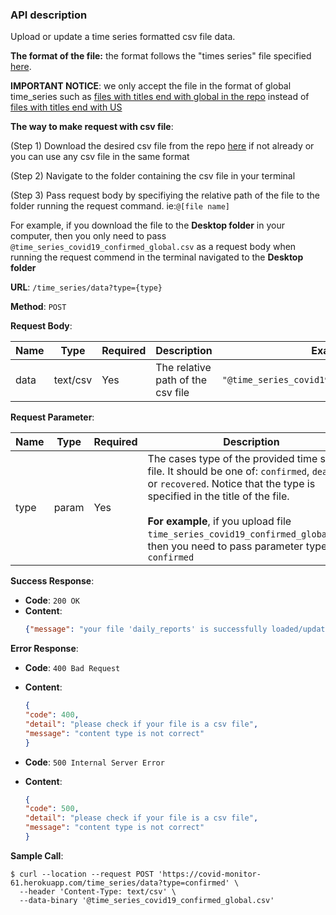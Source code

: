 ### API description

Upload or update a time series formatted csv file data.

**The format of the file:** the format follows the "times series" file specified [here](https://github.com/CSSEGISandData/COVID-19/tree/master/csse_covid_19_data/csse_covid_19_time_series).

**IMPORTANT NOTICE**: we only accept the file in the format of global time_series such as [files with titles end with global in the repo](https://github.com/CSSEGISandData/COVID-19/blob/master/csse_covid_19_data/csse_covid_19_time_series/time_series_covid19_deaths_global.csv) instead of [files with titles end with US](https://github.com/CSSEGISandData/COVID-19/blob/master/csse_covid_19_data/csse_covid_19_time_series/time_series_covid19_confirmed_US.csv)



**The way to make request with csv file**:

 (Step 1) Download the desired csv file from the repo [here](https://github.com/CSSEGISandData/COVID-19/tree/master/csse_covid_19_data/csse_covid_19_time_series) if not already or you can use any csv file in the same format

 (Step 2) Navigate to the folder containing the csv file in your terminal

 (Step 3) Pass request body by specifiying the relative path of the file to the folder running the request command. ie:`@[file name]` 

For example, if you download the file to the **Desktop folder** in your computer, then you only need to pass `@time_series_covid19_confirmed_global.csv` as a request body when running the request commend in the terminal navigated to the **Desktop folder**



**URL**: `/time_series/data?type={type}`

**Method**: `POST`

**Request Body**:

| Name | Type     | Required | Description                       | Example                                       |
| ---- | -------- | -------- | --------------------------------- | --------------------------------------------- |
| data | text/csv | Yes      | The relative path of the csv file | `"@time_series_covid19_confirmed_global.csv"` |



**Request Parameter**:

| Name | Type    | Required                                         | Description | Example |
| ---- | ------- | ------------------------------------------------------------ | ----------- | ---- |
| type | param | Yes      | The cases type of the provided time series file. It should be one of: `confirmed`, `deaths`, or `recovered`. Notice that the type is specified in the title of the file. <br/><br/>**For example**, if you upload file `time_series_covid19_confirmed_global.csv`, then you need to pass parameter type as `confirmed` | `confirmed` |

**Success Response**:

* **Code**: `200 OK`
* **Content**: 
    ```json
    {"message": "your file 'daily_reports' is successfully loaded/updated"}
    ```



**Error Response**:

* **Code**: `400 Bad Request`

* **Content**: 

  ```json
  {
  "code": 400,
  "detail": "please check if your file is a csv file",
  "message": "content type is not correct"
  }
  ```

- **Code**: `500 Internal Server Error `

- **Content**: 

  ```json
  {
  "code": 500,
  "detail": "please check if your file is a csv file",
  "message": "content type is not correct"
  }
  ```

  

**Sample Call**:

```
$ curl --location --request POST 'https://covid-monitor-61.herokuapp.com/time_series/data?type=confirmed' \
  --header 'Content-Type: text/csv' \
  --data-binary '@time_series_covid19_confirmed_global.csv'
```

